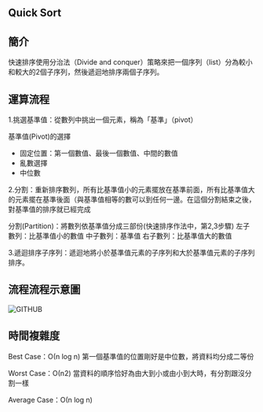 ## Quick Sort 

## 簡介
快速排序使用分治法（Divide and conquer）策略來把一個序列（list）分為較小和較大的2個子序列，然後遞迴地排序兩個子序列。

## 運算流程
1.挑選基準值：從數列中挑出一個元素，稱為「基準」（pivot）

基準值(Pivot)的選擇
* 固定位置：第一個數值、最後一個數值、中間的數值
* 亂數選擇
* 中位數

2.分割：重新排序數列，所有比基準值小的元素擺放在基準前面，所有比基準值大的元素擺在基準後面（與基準值相等的數可以到任何一邊。在這個分割結束之後，對基準值的排序就已經完成

分割(Partition)：將數列依基準值分成三部份(快速排序作法中，第2,3步驟)
左子數列：比基準值小的數值
中子數列：基準值
右子數列：比基準值大的數值

3.遞迴排序子序列：遞迴地將小於基準值元素的子序列和大於基準值元素的子序列排序。

## 流程流程示意圖
![GITHUB](https://github.com/tzuying0312/Learning-Code/blob/master/photo/Quicksort.png)

## 時間複雜度
Best Case：Ο(n log n) 第一個基準值的位置剛好是中位數，將資料均分成二等份

Worst Case：Ο(n2) 當資料的順序恰好為由大到小或由小到大時，有分割跟沒分割一樣

Average Case：Ο(n log n)


